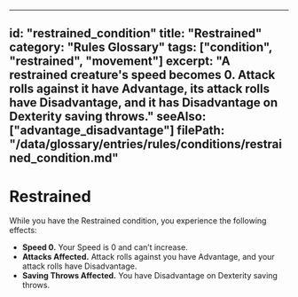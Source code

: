 
---
id: "restrained_condition"
title: "Restrained"
category: "Rules Glossary"
tags: ["condition", "restrained", "movement"]
excerpt: "A restrained creature's speed becomes 0. Attack rolls against it have Advantage, its attack rolls have Disadvantage, and it has Disadvantage on Dexterity saving throws."
seeAlso: ["advantage_disadvantage"]
filePath: "/data/glossary/entries/rules/conditions/restrained_condition.md"
---
# Restrained

While you have the Restrained condition, you experience the following effects:

*   **Speed 0.** Your <span data-term-id="speed" class="glossary-term-link-from-markdown">Speed</span> is 0 and can’t increase.
*   **Attacks Affected.** <span data-term-id="attack_roll" class="glossary-term-link-from-markdown">Attack rolls</span> against you have <span data-term-id="advantage" class="glossary-term-link-from-markdown">Advantage</span>, and your <span data-term-id="attack_roll" class="glossary-term-link-from-markdown">attack rolls</span> have <span data-term-id="advantage_disadvantage" class="glossary-term-link-from-markdown">Disadvantage</span>.
*   **Saving Throws Affected.** You have <span data-term-id="advantage_disadvantage" class="glossary-term-link-from-markdown">Disadvantage</span> on <span data-term-id="dexterity_saving_throw" class="glossary-term-link-from-markdown">Dexterity saving throws</span>.
